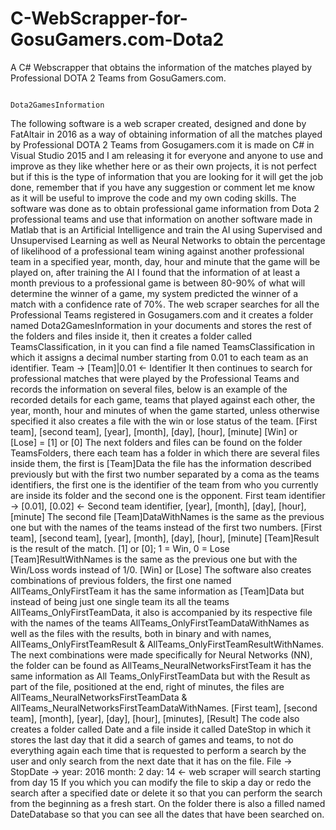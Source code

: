 # C-WebScrapper-for-GosuGamers.com-Dota2
A C# Webscrapper that obtains the information of the matches played by Professional DOTA 2 Teams from GosuGamers.com.

                                                        Dota2GamesInformation
The following software is a web scraper created, designed and done by FatAltair in 2016 as a way of obtaining information of all the matches played by Professional DOTA 2 Teams from Gosugamers.com it is made on C# in Visual Studio 2015 and I am releasing it for everyone and anyone to use and improve as they like whether here or as their own projects, it is not perfect but if this is the type of information that you are looking for it will get the job done, remember that if you have any suggestion or comment let me know as it will be useful to improve the code and my own coding skills.
The software was done as to obtain professional game information from Dota 2 professional teams and use that information on another software made in Matlab that is an Artificial Intelligence and train the AI using Supervised and Unsupervised Learning as well as Neural Networks to obtain the percentage of likelihood of a professional team wining against another professional team in a specified year, month, day, hour and minute that the game will be played on, after training the AI I found that the information of at least a month previous to a professional game is between 80-90% of what will determine the winner of a game, my system predicted the winner of a match with a confidence rate of 70%.
The web scraper searches for all the Professional Teams registered in Gosugamers.com and it creates a folder named Dota2GamesInformation in your documents and stores the rest of the folders and files inside it, then it creates a folder called TeamsClassification, in it you can find a file named  TeamsClassification in which it assigns a decimal number starting from 0.01 to each team as an identifier.
Team -> [Team]|0.01 <- Identifier
It then continues to search for professional matches that were played by the Professional Teams and records the information on several files, below is an example of the recorded details for each game, teams that played against each other, the year, month, hour and minutes of when the game started, unless otherwise specified it also creates a file with the win or lose status of the team.
[First team], [second team], [year], [month], [day], [hour], [minute]
[Win] or [Lose] = [1] or [0]
The next folders and files can be found on the folder TeamsFolders, there each team has a folder in which there are several files inside them, the first is [Team]Data the file has the information described previously but with the first two number separated by a coma as the teams identifiers, the first one is the identifier of the team from who you currently are inside its folder and the second one is the opponent.
First team identifier -> [0.01], [0.02] <- Second team identifier, [year], [month], [day], [hour], [minute]
The second file [Team]DataWithNames is the same as the previous one but with the names of the teams instead of the first two numbers.
[First team], [second team], [year], [month], [day], [hour], [minute]
 [Team]Result is the result of the match.
[1] or [0]; 1 = Win, 0 = Lose
 [Team]ResultWithNames is the same as the previous one but with the Win/Loss words instead of 1/0.
[Win] or [Lose]
The software also creates combinations of previous folders, the first one named AllTeams_OnlyFirstTeam it has the same information as [Team]Data but instead of being just one single team its all the teams AllTeams_OnlyFirstTeamData, it also is accompanied by its respective file with the names of the teams AllTeams_OnlyFirstTeamDataWithNames as well as the files with the results, both in binary and with names, AllTeams_OnlyFirstTeamResult & AllTeams_OnlyFirstTeamResultWithNames.
The next combinations were made specifically for Neural Networks (NN), the folder can be found as AllTeams_NeuralNetworksFirstTeam it has the same information as All Teams_OnlyFirstTeamData but with the Result as part of the file, positioned at the end, right of minutes, the files are AllTeams_NeuralNetworksFirstTeamData & AllTeams_NeuralNetworksFirstTeamDataWithNames.
[First team], [second team], [month], [year], [day], [hour], [minutes], [Result]
The code also creates a folder called Date and a file inside it called DateStop in which it stores the last day that it did a search of games and teams, to not do everything again each time that is requested to perform a search by the user and only search from the next date that it has on the file.
File -> StopDate -> year: 2016 month: 2 day: 14 <- web scraper will search starting from day 15
If you which you can modify the file to skip a day or redo the search after a specified date or delete it so that you can perform the search from the beginning as a fresh start.
On the folder there is also a filled named DateDatabase so that you can see all the dates that have been searched on.
